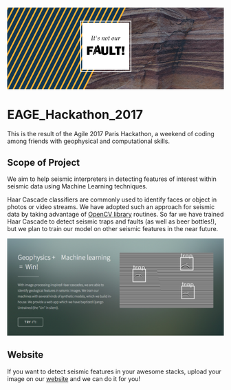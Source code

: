 ![It's not our fault!](logo.png?raw=true "It's not our fault!")

# EAGE_Hackathon_2017
This is the result of the Agile 2017 Paris Hackathon, a weekend of coding among friends with geophysical and computational skills.

## Scope of Project
We aim to help seismic interpreters in detecting features of interest within seismic data using Machine Learning techniques.

Haar Cascade classifiers are commonly used to identify faces or object in photos or video streams. We have adopted such an approach
for seismic data by taking advantage of [OpenCV library](http://opencv.org) routines.
So far we have trained Haar Cascade to detect seismic traps and faults (as well as beer bottles!),
but we plan to train our model on other seismic features in the near future.

![Website](website_ban.png?raw=true "Website screenshot")

## Website
If you want to detect seismic features in your awesome stacks, upload your image on our [website](http://itsnotourfault.herokuapp.com)
and we can do it for you!

